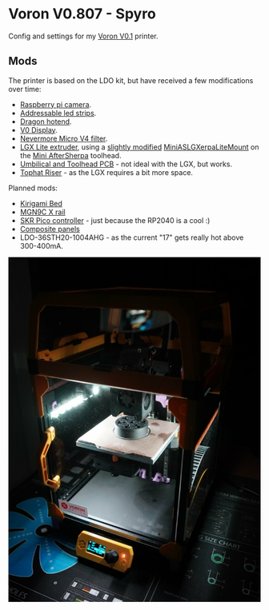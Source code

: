 # Voron V0.807 - Spyro #

Config and settings for my [Voron V0.1](https://vorondesign.com/voron0.1) printer.

## Mods ## 

The printer is based on the LDO kit, but have received a few modifications over time:

* [Raspberry pi camera](./stls/camera/).
* [Addressable led strips](./stls/led-strip-mount/).
* [Dragon hotend](https://www.phaetus.com/phaetus-x-voron-hotend-st/).
* [V0 Display](https://github.com/VoronDesign/Voron-Hardware/tree/master/V0_Display).
* [Nevermore Micro V4 filter](https://github.com/nevermore3d/Nevermore_Micro).
* [LGX Lite extruder](https://www.bondtech.se/product/lgx-lite-large-gears-extruder/),
  using a [slightly modified](stls/lgx-lite-mount) [MiniASLGXerpaLiteMount](https://github.com/camerony/VoronCustom/tree/main/MiniASLGXerpaLiteMount) on the [Mini AfterSherpa](https://github.com/KurioHonoo/Mini-AfterSherpa/blob/main/STL/Mini_AfterSherpa/Mini_AfterSherpa_Dragon(fly).stl) toolhead. 
* [Umbilical and Toolhead PCB](https://github.com/VoronDesign/Voron-Hardware/tree/master/V0-Umbilical) - not ideal with the LGX, but works.
* [Tophat Riser](https://thangs.com/crankshaft/Voron-01-Tophat-Riser-31352) - as the LGX requires a bit more space.

Planned mods:
* [Kirigami Bed](https://github.com/christophmuellerorg/voron_0_kirigami_bed)
* [MGN9C X rail](https://github.com/VoronDesign/VoronUsers/tree/master/printer_mods/hartk1213/Voron0_MGN9C_X_Axis)
* [SKR Pico controller](https://www.biqu.equipment/products/btt-skr-pico-v1-0) - just because the RP2040 is a cool :)
* [Composite panels](https://fermio.xyz/fermio-labs-gmbh/voron0-v0.1-aluminium-composite-panels-120-spec-voron-hexagon-logo/)
* LDO-36STH20-1004AHG - as the current "17" gets really hot above 300-400mA.

![V0.807](./images/V0.807.jpg)
